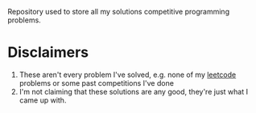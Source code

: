 Repository used to store all my solutions competitive programming problems.

# Disclaimers

1. These aren't every problem I've solved, e.g. none of my [leetcode](https://leetcode.com/miguelmartin75/) problems or some past
   competitions I've done
2. I'm not claiming that these solutions are any good, they're just what I came up with.

